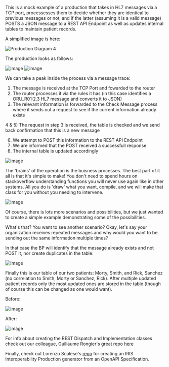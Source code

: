 This is a mock example of a production that takes in HL7 messages via a TCP port, processesses them to decide whether they are identical to previous messages or not, and if the latter (assuming it is a valid message) POSTS a JSON message to a REST API Endpoint as well as updates internal tables to maintain patient records.

A simplified image is here:

![Production Diagram 4](https://github.com/Ari-Glikman/POSTHL7toRESTapi/assets/73805987/45816685-f14b-4fd8-92b2-e8e7584a4e81)


The production looks as follows:

![image](https://github.com/Ari-Glikman/POSTHL7toRESTapi/assets/73805987/03957ff9-eb8f-4d80-a437-60b25f7cb1d0)
![image](https://github.com/Ari-Glikman/POSTHL7toRESTapi/assets/73805987/de290cbb-7d8d-45fa-afcb-d35659329a6f)



We can take a peak inside the process via a message trace:
1) The message is received at the TCP Port and fowarded to the router
2) The router processes it via the rules it has (in this case identifies a ORU_R01:2.3 HL7 message and converts it to JSON)
3) The relevant information is forwarded to the Check Message process where it sends out a request to see if the current information already exists

4 & 5) The request in step 3 is received, the table is checked and we send back confirmation that this is a new message

6) We attempt to POST this information to the REST API Endpoint
7) We are informed that the POST received a successfull response
8) The internal table is updated accordingly
   
![image](https://github.com/Ari-Glikman/POSTHL7toRESTapi/assets/73805987/e7324253-a4e1-471e-8714-964c6a201559)


The 'brains' of the operation is the buisness processes. The best part of it all is that it's simple to make! You don't need to spend hours on stackoverflow understanding functions you will never use again like in other systems.
All you do is 'draw' what you want, compile, and we will make that class for you without you needing to intervene.

![image](https://github.com/Ari-Glikman/aidoc-final-mock/assets/73805987/bbf04f15-e73c-42f1-9f89-617873a3ac9e)

Of course, there is lots more scenarios and possibilities, but we just wanted to create a simple example demonstrating some of the possibilities. 

What's that? You want to see another scenario? Okay, let's say your organization receives repeated messages and why would you want to be sending out the same information multiple times?

In that case the BP will identify that the message already exists and not POST it, nor create duplicates in the table:

![image](https://github.com/Ari-Glikman/POSTHL7toRESTapi/assets/73805987/8848f542-07e2-40d0-89a1-fe6a1d4e4eef)

Finally this is our table of our two patients: Morty, Smith, and Rick, Sanchez (no correlation to Smith, Morty or Sanchez, Rick). After multiple updated patient records only the most updated ones are stored in the table (though of course this can be changed as one would want). 

Before:

![image](https://github.com/Ari-Glikman/aidoc-final-mock/assets/73805987/29c02d50-fec9-4b1e-8b7e-7abfb6cdf61d)


After:

![image](https://github.com/Ari-Glikman/aidoc-final-mock/assets/73805987/9043a15d-a4b7-41f3-8ccf-7ea390bea641)

For info about creating the REST Dispatch and Implementation classes check out our colleague, Guillaume Rongier's great repo [here](https://github.com/grongierisc/objectscript-openapi-definition)

Finally, check out Lorenzo Scalese's [repo](https://github.com/lscalese/OpenAPI-Client-Gen/) for creating an IRIS Interoperability Production generator from an OpenAPI Specification. 
